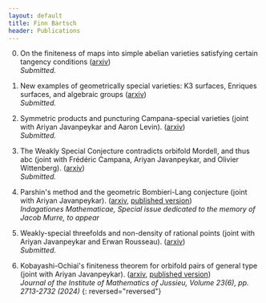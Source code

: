```yaml
---
layout: default
title: Finn Bartsch
header: Publications
---
```


0. On the finiteness of maps into simple abelian varieties satisfying certain tangency conditions ([arxiv][arxiv-abelianvarieties])      
*Submitted.*

0. New examples of geometrically special varieties: K3 surfaces, Enriques surfaces, and algebraic groups ([arxiv][arxiv-geomspecial])      
*Submitted.*

0. Symmetric products and puncturing Campana-special varieties (joint with Ariyan Javanpeykar and Aaron Levin). ([arxiv][arxiv-puncturing])     
*Submitted.*

0. The Weakly Special Conjecture contradicts orbifold Mordell, and thus abc (joint with Frédéric Campana, Ariyan Javanpeykar, and Olivier Wittenberg). ([arxiv][arxiv-abc])   
*Submitted.*

0. Parshin's method and the geometric Bombieri-Lang conjecture (joint with Ariyan Javanpeykar). ([arxiv][arxiv-parshin], [published version][published-parshin])   
*Indagationes Mathematicae, Special issue dedicated to the memory of Jacob Murre, to appear*

0. Weakly-special threefolds and non-density of rational points (joint with Ariyan Javanpeykar and Erwan Rousseau). ([arxiv][arxiv-btthreefolds])    
*Submitted.*

0. Kobayashi-Ochiai's finiteness theorem for orbifold pairs of general type (joint with Ariyan Javanpeykar). ([arxiv][arxiv-orbifoldko], [published version][published-orbifoldko])    
*Journal of the Institute of Mathematics of Jussieu, Volume 23(6), pp. 2713-2732 (2024)*
{: reversed="reversed"}

[arxiv-abelianvarieties]: https://arxiv.org/abs/2502.09414
[arxiv-geomspecial]: https://arxiv.org/abs/2502.09400
[arxiv-puncturing]: https://arxiv.org/abs/2412.14931
[arxiv-abc]: https://arxiv.org/abs/2410.06643
[arxiv-btthreefolds]: https://arxiv.org/abs/2310.09065
[arxiv-parshin]: https://arxiv.org/abs/2407.10706
[published-parshin]: https://doi.org/10.1016/j.indag.2024.10.005
[arxiv-orbifoldko]: https://arxiv.org/abs/2306.09123
[published-orbifoldko]: https://doi.org/10.1017/S1474748024000094
